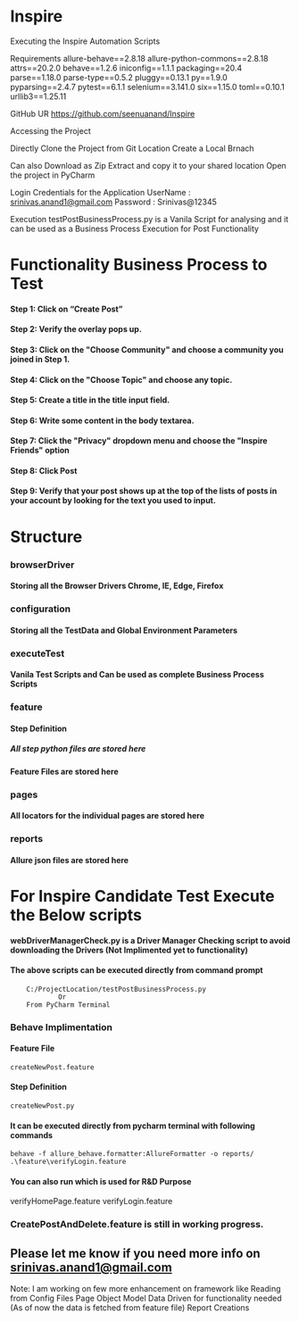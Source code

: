 # Inspire
Executing the Inspire  Automation Scripts

Requirements
allure-behave==2.8.18
allure-python-commons==2.8.18
attrs==20.2.0
behave==1.2.6
iniconfig==1.1.1
packaging==20.4
parse==1.18.0
parse-type==0.5.2
pluggy==0.13.1
py==1.9.0
pyparsing==2.4.7
pytest==6.1.1
selenium==3.141.0
six==1.15.0
toml==0.10.1
urllib3==1.25.11


GitHub UR
https://github.com/seenuanand/Inspire

Accessing the Project 

Directly Clone the Project from Git Location
Create a Local Brnach

Can also Download as Zip
Extract and copy it to your shared location
Open the project in PyCharm

Login Credentials for the Application
UserName : srinivas.anand1@gmail.com
Password : Srinivas@12345

Execution
testPostBusinessProcess.py is a Vanila Script for analysing and it can be used as a Business Process Execution for Post Functionality
# Functionality Business Process to Test
#### Step 1: Click on “Create Post”
#### Step 2: Verify the overlay pops up.
#### Step 3: Click on the "Choose Community" and choose a community you joined in Step 1.
#### Step 4: Click on the "Choose Topic" and choose any topic.
#### Step 5: Create a title in the title input field.
#### Step 6: Write some content in the body textarea.
#### Step 7: Click the "Privacy" dropdown menu and choose the "Inspire Friends" option
#### Step 8: Click Post
#### Step 9: Verify that your post shows up at the top of the lists of posts in your account by looking for the text you used to input. 

# Structure
### browserDriver
#### Storing all the Browser Drivers Chrome, IE, Edge, Firefox
### configuration
#### Storing all the TestData and Global  Environment Parameters
### executeTest
#### Vanila Test Scripts and Can be used as complete Business Process Scripts
### feature
#### Step Definition
##### All step python files are stored here
#### Feature Files are stored here
### pages
#### All locators for the individual pages are stored here
### reports
#### Allure json files are stored here

# For Inspire Candidate Test Execute the Below scripts
#### webDriverManagerCheck.py is a  Driver Manager Checking script to avoid downloading the Drivers (Not Implimented yet to functionality)
#### The above scripts can be executed directly from command prompt
		C:/ProjectLocation/testPostBusinessProcess.py
				Or
		From PyCharm Terminal

### Behave Implimentation
#### Feature File
	createNewPost.feature
#### Step Definition 
	createNewPost.py
#### It can be executed directly from pycharm terminal with following commands
	behave -f allure_behave.formatter:AllureFormatter -o reports/ .\feature\verifyLogin.feature

#### You can also run which is used for R&D Purpose
verifyHomePage.feature
verifyLogin.feature 

### CreatePostAndDelete.feature is still in working progress.

## Please let me know if you need more info on srinivas.anand1@gmail.com

Note:  I am working on few more enhancement on framework like 
		Reading from Config Files
		Page Object Model
		Data Driven for functionality needed (As of now the data is fetched from feature file)
		Report Creations
